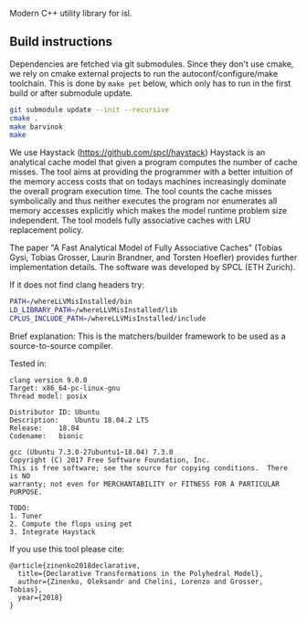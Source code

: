 Modern C++ utility library for isl.

## Build instructions

Dependencies are fetched via git submodules.  Since they don't use cmake, we
rely on cmake external projects to run the autoconf/configure/make toolchain.
This is done by `make pet` below, which only has to run in the first build or
after submodule update.

```sh
git submodule update --init --recursive
cmake .
make barvinok
make
```

We use Haystack (https://github.com/spcl/haystack)
Haystack is an analytical cache model that given a program computes the number of cache misses. The tool aims at providing the programmer with a better intuition of the memory access costs that on todays machines increasingly dominate the overall program execution time. The tool counts the cache misses symbolically and thus neither executes the program nor enumerates all memory accesses explicitly which makes the model runtime problem size independent. The tool models fully associative caches with LRU replacement policy.

The paper "A Fast Analytical Model of Fully Associative Caches" (Tobias Gysi, Tobias Grosser, Laurin Brandner, and Torsten Hoefler) provides further implementation details. The software was developed by SPCL (ETH Zurich).


If it does not find clang headers try:
```sh
PATH=/whereLLVMisInstalled/bin
LD_LIBRARY_PATH=/whereLLVMisInstalled/lib
CPLUS_INCLUDE_PATH=/whereLLVMisInstalled/include
```

Brief explanation:
This is the matchers/builder framework to be used as a source-to-source compiler.


Tested in:
```
clang version 9.0.0
Target: x86_64-pc-linux-gnu
Thread model: posix
```

```
Distributor ID:	Ubuntu
Description:	Ubuntu 18.04.2 LTS
Release:	18.04
Codename:	bionic
```

```
gcc (Ubuntu 7.3.0-27ubuntu1~18.04) 7.3.0
Copyright (C) 2017 Free Software Foundation, Inc.
This is free software; see the source for copying conditions.  There is NO
warranty; not even for MERCHANTABILITY or FITNESS FOR A PARTICULAR PURPOSE.
```

```
TODO:
1. Tuner
2. Compute the flops using pet
3. Integrate Haystack
```

If you use this tool please cite:
```
@article{zinenko2018declarative,
  title={Declarative Transformations in the Polyhedral Model},
  author={Zinenko, Oleksandr and Chelini, Lorenzo and Grosser, Tobias},
  year={2018}
}
```
